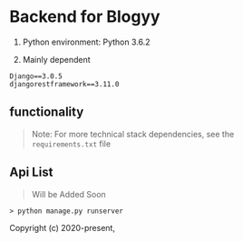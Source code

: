 # Backend for Blogyy

1. Python environment: Python 3.6.2

2. Mainly dependent
```
Django==3.0.5
djangorestframework==3.11.0
```

## functionality

> Note: For more technical stack dependencies, see the `requirements.txt` file

## Api List 

> Will be Added Soon


```
> python manage.py runserver
```



Copyright (c) 2020-present, 